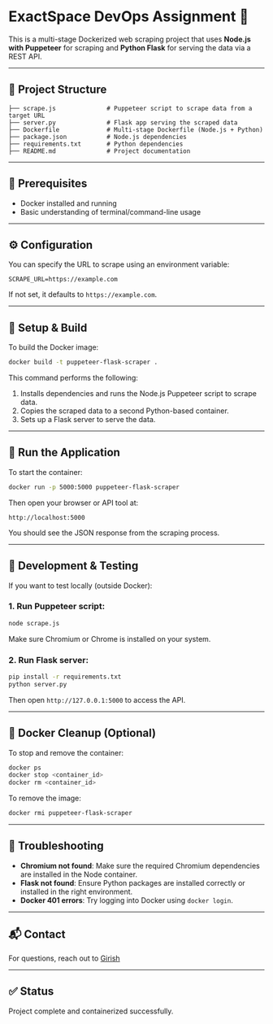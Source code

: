 # ExactSpace DevOps Assignment 🚀

This is a multi-stage Dockerized web scraping project that uses **Node.js with Puppeteer** for scraping and **Python Flask** for serving the data via a REST API.

---

## 📁 Project Structure

```
├── scrape.js              # Puppeteer script to scrape data from a target URL
├── server.py              # Flask app serving the scraped data
├── Dockerfile             # Multi-stage Dockerfile (Node.js + Python)
├── package.json           # Node.js dependencies
├── requirements.txt       # Python dependencies
├── README.md              # Project documentation
```

---

## 🧰 Prerequisites

- Docker installed and running
- Basic understanding of terminal/command-line usage

---

## ⚙️ Configuration

You can specify the URL to scrape using an environment variable:

```env
SCRAPE_URL=https://example.com
```

If not set, it defaults to `https://example.com`.

---

## 🔧 Setup & Build

To build the Docker image:

```bash
docker build -t puppeteer-flask-scraper .
```

This command performs the following:
1. Installs dependencies and runs the Node.js Puppeteer script to scrape data.
2. Copies the scraped data to a second Python-based container.
3. Sets up a Flask server to serve the data.

---

## 🚀 Run the Application

To start the container:

```bash
docker run -p 5000:5000 puppeteer-flask-scraper
```

Then open your browser or API tool at:

```
http://localhost:5000
```

You should see the JSON response from the scraping process.

---

## 🧪 Development & Testing

If you want to test locally (outside Docker):

### 1. Run Puppeteer script:

```bash
node scrape.js
```

Make sure Chromium or Chrome is installed on your system.

### 2. Run Flask server:

```bash
pip install -r requirements.txt
python server.py
```

Then open `http://127.0.0.1:5000` to access the API.

---

## 🐳 Docker Cleanup (Optional)

To stop and remove the container:

```bash
docker ps
docker stop <container_id>
docker rm <container_id>
```

To remove the image:

```bash
docker rmi puppeteer-flask-scraper
```

---

## 🧠 Troubleshooting

- **Chromium not found**: Make sure the required Chromium dependencies are installed in the Node container.
- **Flask not found**: Ensure Python packages are installed correctly or installed in the right environment.
- **Docker 401 errors**: Try logging into Docker using `docker login`.

---

## 📬 Contact

For questions, reach out to [Girish](https://github.com/G1rixh)

---

## ✅ Status

Project complete and containerized successfully.
